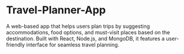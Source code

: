 # Travel-Planner-App
A web-based app that helps users plan trips by suggesting accommodations, food options, and must-visit places based on the destination. Built with React, Node.js, and MongoDB, it features a user-friendly interface for seamless travel planning.

